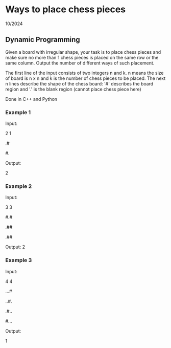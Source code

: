 # Ways to place chess pieces
10/2024
## Dynamic Programming

Given a board with irregular shape, your task is to place chess pieces and make sure no more than 1 chess pieces is placed on the same row or the same column. Output the number of different ways of such placement.

The first line of the input consists of two integers n and k. n means the size of board is n x n and k is the number of chess pieces to be placed. The next n lines describe the shape of the chess board: '#' describes the board region and '.' is the blank region (cannot place chess piece here)

Done in C++ and Python

### Example 1

Input:

2 1

.#

#.

Output:

2

### Example 2

Input:

3 3

#.#

.##

.##

Output:
2

### Example 3

Input:

4 4

...#

..#.

.#..

#...

Output:

1
